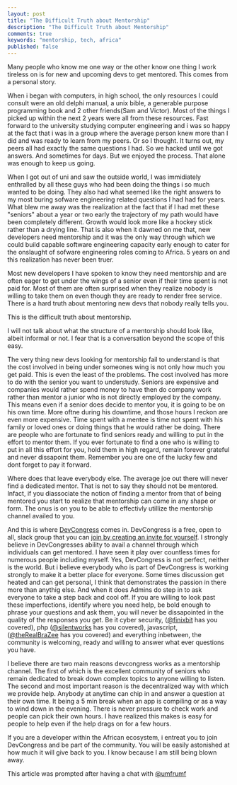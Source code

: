 ```yaml
---
layout: post
title: "The Difficult Truth about Mentorship"
description: "The Difficult Truth about Mentorship"
comments: true
keywords: "mentorship, tech, africa"
published: false
---
```


Many people who know me one way or the other know one thing I work tireless on is for new and upcoming devs to get mentored. This comes from a personal story. 

When i began with computers, in high school, the only resources I could consult were an old delphi manual, a unix bible, a generable purpose programming book and 2 other friends(Sam and Victor). Most of the things I picked up within the next 2 years were all from these resources. Fast forward to the university studying computer engineering and i was so happy at the fact that i was in a group where the average person knew more than I did and was ready to learn from my peers. Or so I thought. It turns out, my peers all had exactly the same questions I had. So we hacked until we got answers. And sometimes for days. But we enjoyed the process. That alone was enough to keep us going. 

When I got out of uni and saw the outside world, I was immidiately enthralled by all these guys who had been doing the things i so much wanted to be doing. They also had what seemed like the right answers to my most buring sofware engineering related questions I had had for years. What blew me away was the realization at the fact that if I had met these "seniors" about a year or two early the trajectory of my path would have been completely different. Growth would look more like a hockey stick rather than a drying line. That is also when it dawned on me that, new developers need mentorship and it was the only way through which we could build capable software engineering capacity early enough to cater for the onslaught of sofware engineering roles coming to Africa. 5 years on and this realization has never been truer. 

Most new developers I have spoken to know they need mentorship and are often eager to get under the wings of a senior even if their time spent is not paid for. Most of them are often surprised when they realize nobody is willing to take them on even though they are ready to render free service. There is a hard truth about mentoring new devs that nobody really tells you. 

This is the difficult truth about mentorship. 

I will not talk about what the structure of a mentorship should look like, albeit informal or not. I fear that is a conversation beyond the scope of this easy. 

The very thing new devs looking for mentorship fail to understand is that the cost involved in being under someones wing is not only how much you get paid. This is even the least of the problems. The cost involved has more to do with the senior you want to understudy. Seniors are expensive and companies would rather spend money to have then do company work rather than mentor a junior who is not directly employed by the company. This means even if a senior does decide to mentor you, it is going to be on his own time. More oftne during his downtime, and those hours I reckon are even more expensive. Time spent with a mentee is time not spent with his family or loved ones or doing things that he would rather be doing. There are people who are fortunate to find seniors ready and willing to put in the effort to mentor them. If you ever fortunate to find a one who is willing to put in all this effort for you, hold them in high regard, remain forever grateful and never dissapoint them. Remember you are one of the lucky few and dont forget to pay it forward. 

Where does that leave everybody else. The average joe out there will never find a dedicated mentor. That is not to say they should not be mentored. Infact, if you diassociate the notion of finding a mentor from that of being mentored you start to realize that mentorship can come in any shape or form. The onus is on you to be able to effectivly utillize the mentorship channel availed to you.

And this is where [DevCongress](http://www.devcongress.org) comes in. DevCongress is a free, open to all, slack group that you can [join by creating an invite for yourself](http://join.devcongress.org). I strongly believe in DevCongresses ability to avail a channel through which individuals can get mentored. I have seen it play over countless times for numerous people including myself. Yes, DevCongress is not perfect, neither is the world. But i believe everybody who is part of DevCongress is working strongly to make it a better place for everyone. Some times discussion get heated and can get personal, I think that demonstrates the passion in there more than anythig else. And when it does Admins do step in to ask everyone to take a step back and cool off. If you are willing to look past these imperfections, identify where you need help, be bold enough to phrase your questions and ask them, you will never be dissapointed in the quality of the responses you get. Be it cyber security, ([@finixbit](https://twitter.com/finixbit) has you covered), php ([@silentworks](https://twitter.com/silentworks) has you covered), javascript, ([@theRealBraZee](https://twitter.com/theRealBraZee) has you covered) and everything inbetween, the community is welcoming, ready and  willing to answer what ever questions you have.

I believe there are two main reasons devcongress works as a mentorship channel. The first of which is the excellent community of seniors who remain dedicated to break down complex topics to anyone willing to listen. The second and most important reason is the decentralized way with which we provide help. Anybody at anytime can chip in and answer a question at their own time. It being a 5 min break when an app is compiling or as a way to wind down in the evening. There is never pressure to check work and people can pick their own hours. I have realized this makes is easy for people to help even if the help drags on for a few hours.

If you are a developer within the African ecosystem, i entreat you to join DevCongress and be part of the community. You will be easily astonished at how much it will give back to you. I know because I am still being blown away. 

This article was prompted after having a chat with [@umfrumf](https://twitter.com/umfrumf)
